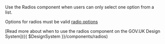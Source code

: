 Use the Radios component when users can only select one option from a list.

Options for radios must be valid [radio options](../radio)

[Read more about when to use the radios component on the GOV.UK Design System]({{ $DesignSystem }}/components/radios)
